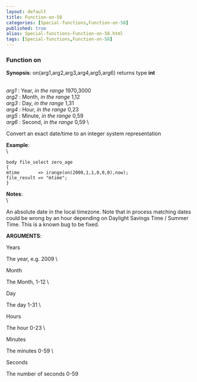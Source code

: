 ```yaml
---
layout: default
title: Function-on-58
categories: [Special-functions,Function-on-58]
published: true
alias: Special-functions-Function-on-58.html
tags: [Special-functions,Function-on-58]
---
```


### Function on

**Synopsis**: on(arg1,arg2,arg3,arg4,arg5,arg6) returns type **int**

\
 *arg1* : Year, *in the range* 1970,3000 \
 *arg2* : Month, *in the range* 1,12 \
 *arg3* : Day, *in the range* 1,31 \
 *arg4* : Hour, *in the range* 0,23 \
 *arg5* : Minute, *in the range* 0,59 \
 *arg6* : Second, *in the range* 0,59 \

Convert an exact date/time to an integer system representation

**Example**:\
 \

~~~~ {.verbatim}
body file_select zero_age
{
mtime       => irange(on(2000,1,1,0,0,0),now);
file_result => "mtime";
}
~~~~

**Notes**:\
 \

An absolute date in the local timezone. Note that in process matching
dates could be wrong by an hour depending on Daylight Savings Time /
Summer Time. This is a known bug to be fixed.

**ARGUMENTS**:

Years

The year, e.g. 2009 \

Month

The Month, 1-12 \

Day

The day 1-31 \

Hours

The hour 0-23 \

Minutes

The minutes 0-59 \

Seconds

The number of seconds 0-59
